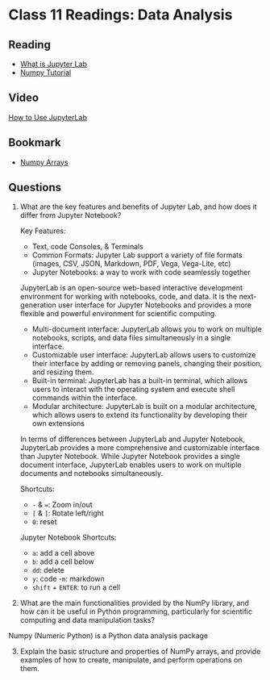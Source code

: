 # Class 11 Readings: Data Analysis

## Reading

- [What is Jupyter Lab](https://jupyterlab.readthedocs.io/en/stable/getting_started/overview.html)
- [Numpy Tutorial](https://www.dataquest.io/blog/numpy-tutorial-python/)

## Video

[How to Use JupyterLab](https://www.youtube.com/watch?v=A5YyoCKxEOU&embeds_euri=https%3A%2F%2Fjupyterlab.readthedocs.io%2F&feature=emb_title)

## Bookmark

- [Numpy Arrays](https://www.tutorialspoint.com/numpy/index.htm)

## Questions

1. What are the key features and benefits of Jupyter Lab, and how does it differ from Jupyter Notebook?

    Key Features:

    - Text, code Consoles, & Terminals
    - Common Formats: Jupyter Lab support a variety of file formats (images, CSV, JSON, Markdown, PDF, Vega, Vega-Lite, etc)
    - Jupyter Notebooks: a way to work with code seamlessly together

    JupyterLab is an open-source web-based interactive development environment for working with notebooks, code, and data. It is the next-generation user interface for Jupyter Notebooks and provides a more flexible and powerful environment for scientific computing.

    - Multi-document interface: JupyterLab allows you to work on multiple notebooks, scripts, and data files simultaneously in a single interface.
    - Customizable user interface: JupyterLab allows users to customize their interface by adding or removing panels, changing their position, and resizing them.
    - Built-in terminal: JupyterLab has a built-in terminal, which allows users to interact with the operating system and execute shell commands within the interface.
    - Modular architecture: JupyterLab is built on a modular architecture, which allows users to extend its functionality by developing their own extensions

    In terms of differences between JupyterLab and Jupyter Notebook, JupyterLab provides a more comprehensive and customizable interface than Jupyter Notebook. While Jupyter Notebook provides a single document interface, JupyterLab enables users to work on multiple documents and notebooks simultaneously.

    Shortcuts:

    - `-` & `=`: Zoom in/out
    - `[` & `]`: Rotate left/right
    - `0`: reset

    Jupyter Notebook Shortcuts:

    - `a`: add a cell above
    - `b`: add a cell below
    - `dd`: delete
    - `y`: code
    -`m`: markdown
    - `shift` + `ENTER`: to run a cell

2. What are the main functionalities provided by the NumPy library, and how can it be useful in Python programming, particularly for scientific computing and data manipulation tasks?

Numpy (Numeric Python) is a Python data analysis package

3. Explain the basic structure and properties of NumPy arrays, and provide examples of how to create, manipulate, and perform operations on them.
